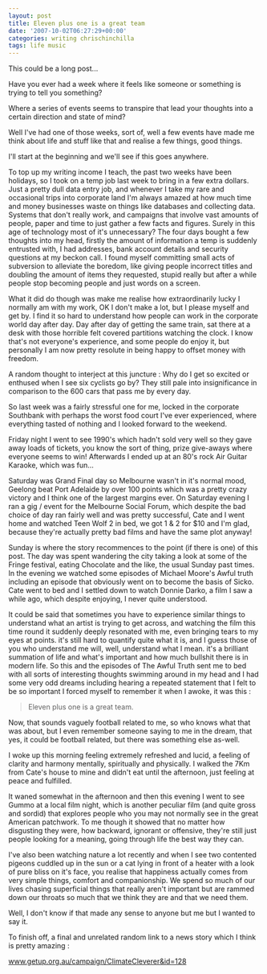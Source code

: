 ```yaml
---
layout: post
title: Eleven plus one is a great team
date: '2007-10-02T06:27:29+00:00'
categories: writing chrischinchilla
tags: life music
---
```


This could be a long post...

Have you ever had a week where it feels like someone or something is trying to tell you something?

Where a series of events seems to transpire that lead your thoughts into a certain direction and state of mind?

Well I've had one of those weeks, sort of, well a few events have made me think about life and stuff like that and realise a few things, good things.

I'll start at the beginning and we'll see if this goes anywhere.

To top up my writing income I teach, the past two weeks have been holidays, so I took on a temp job last week to bring in a few extra dollars. Just a pretty dull data entry job, and whenever I take my rare and occasional trips into corporate land I'm always amazed at how much time and money businesses waste on things like databases and collecting data. Systems that don't really work, and campaigns that involve vast amounts of people, paper and time to just gather a few facts and figures. Surely in this age of technology most of it's unnecessary? The four days bought a few thoughts into my head, firstly the amount of information a temp is suddenly entrusted with, I had addresses, bank account details and security questions at my beckon call. I found myself committing small acts of subversion to alleviate the boredom, like giving people incorrect titles and doubling the amount of items they requested, stupid really but after a while people stop becoming people and just words on a screen.

What it did do though was make me realise how extraordinarily lucky I normally am with my work, OK I don't make a lot, but I please myself and get by. I find it so hard to understand how people can work in the corporate world day after day. Day after day of getting the same train, sat there at a desk with those horrible felt covered partitions watching the clock. I know that's not everyone's experience, and some people do enjoy it, but personally I am now pretty resolute in being happy to offset money with freedom.

A random thought to interject at this juncture : Why do I get so excited or enthused when I see six cyclists go by? They still pale into insignificance in comparison to the 600 cars that pass me by every day.

So last week was a fairly stressful one for me, locked in the corporate Southbank with perhaps the worst food court I've ever experienced, where everything tasted of nothing and I looked forward to the weekend.

Friday night I went to see 1990's which hadn't sold very well so they gave away loads of tickets, you know the sort of thing, prize give-aways where everyone seems to win! Afterwards I ended up at an 80's rock Air Guitar Karaoke, which was fun...

Saturday was Grand Final day so Melbourne wasn't in it's normal mood, Geelong beat Port Adelaide by over 100 points which was a pretty crazy victory and I think one of the largest margins ever. On Saturday evening I ran a gig / event for the Melbourne Social Forum, which despite the bad choice of day ran fairly well and was pretty successful, Cate and I went home and watched Teen Wolf 2 in bed, we got 1 & 2 for $10 and I'm glad, because they're actually pretty bad films and have the same plot anyway!

Sunday is where the story recommences to the point (if there is one) of this post. The day was spent wandering the city taking a look at some of the Fringe festival, eating Chocolate and the like, the usual Sunday past times. In the evening we watched some episodes of Michael Moore's Awful truth including an episode that obviously went on to become the basis of Sicko. Cate went to bed and I settled down to watch Donnie Darko, a film I saw a while ago, which despite enjoying, I never quite understood.

It could be said that sometimes you have to experience similar things to understand what an artist is trying to get across, and watching the film this time round it suddenly deeply resonated with me, even bringing tears to my eyes at points. it's still hard to quantify quite what it is, and I guess those of you who understand me will, well, understand what I mean. it's a brilliant summation of life and what's important and how much bullshit there is in modern life. So this and the episodes of The Awful Truth sent me to bed with all sorts of interesting thoughts swimming around in my head and I had some very odd dreams including hearing a repeated statement that I felt to be so important I forced myself to remember it when I awoke, it was this :

> Eleven plus one is a great team.

Now, that sounds vaguely football related to me, so who knows what that was about, but I even remember someone saying to me in the dream, that yes, it could be football related, but there was something else as-well.

I woke up this morning feeling extremely refreshed and lucid, a feeling of clarity and harmony mentally, spiritually and physically. I walked the 7Km from Cate's house to mine and didn't eat until the afternoon, just feeling at peace and fulfilled.

It waned somewhat in the afternoon and then this evening I went to see Gummo at a local film night, which is another peculiar film (and quite gross and sordid) that explores people who you may not normally see in the great American patchwork. To me though it showed that no matter how disgusting they were, how backward, ignorant or offensive, they're still just people looking for a meaning, going through life the best way they can.

I've also been watching nature a lot recently and when I see two contented pigeons cuddled up in the sun or a cat lying in front of a heater with a look of pure bliss on it's face, you realise that happiness actually comes from very simple things, comfort and companionship. We spend so much of our lives chasing superficial things that really aren't important but are rammed down our throats so much that we think they are and that we need them.

Well, I don't know if that made any sense to anyone but me but I wanted to say it.

To finish off, a final and unrelated random link to a news story which I think is pretty amazing :

<a href="https://www.getup.org.au/campaign/ClimateCleverer&id=128" target="_blank">www.getup.org.au/campaign/ClimateCleverer&id=128</a>
